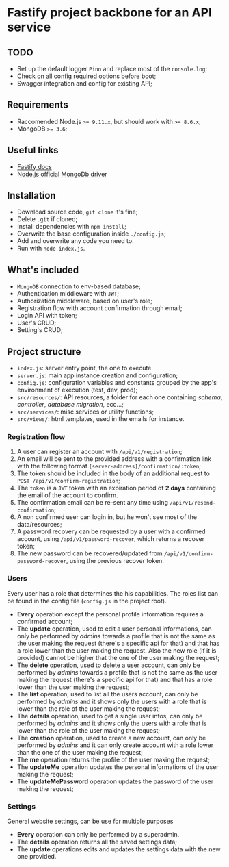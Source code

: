 # Fastify project backbone for an API service

## TODO
* Set up the default logger `Pino` and replace most of the `console.log`;
* Check on all config required options before boot;
* Swagger integration and config for existing API;

## Requirements
* Raccomended Node.js `>= 9.11.x`, but should work with `>= 8.6.x`;
* MongoDB `>= 3.6`;

## Useful links
* [Fastify docs](https://www.fastify.io/)
* [Node.js official MongoDb driver](http://mongodb.github.io/node-mongodb-native/3.1/)

## Installation
* Download source code, `git clone` it's fine;
* Delete `.git` if cloned;
* Install dependencies with `npm install`;
* Overwrite the base configuration inside `./config.js`;
* Add and overwrite any code you need to.
* Run with `node index.js`.

## What's included
* `MongoDB` connection to env-based database;
* Authentication middleware with `JWT`;
* Authorization middleware, based on user's role;
* Registration flow with account confirmation through email;
* Login API with token;
* User's CRUD;
* Setting's CRUD;

## Project structure
* `index.js`: server entry point, the one to execute
* `server.js`: main app instance creation and configuration;
* `config.js`: configuration variables and constants grouped by the app's environment of execution (test, dev, prod);
* `src/resources/`: API resources, a folder for each one containing _schema_, _controller_, _database migration_, ecc...;
* `src/services/`: misc services or utility functions;
* `src/views/`: html templates, used in the emails for instance.


### Registration flow
1. A user can register an account with  `/api/v1/registration`;
2. An email will be sent to the provided address with a confirmation link with the following format `[server-address]/confirmation/:token`;
3. The token should be included in the body of an additional request to `POST /api/v1/confirm-registration`;
4. The `token` is a `JWT` token with an expiration period of __2 days__ containing the email of the account to confirm.
5. The confirmation email can be re-sent any time using `/api/v1/resend-confirmation`;
6. A non confirmed user can login in, but he won't see most of the data/resources;
7. A password recovery can be requested by a user with a confirmed account, using `/api/v1/password-recover`, which returns a recover token;
8. The new password can be recovered/updated from `/api/v1/confirm-password-recover`, using the previous recover token.

### Users
Every user has a role that determines the his capabilities. The roles list can be found in the config file (`config.js` in the project root).
* __Every__ operation except the personal profile information requires a confirmed account;
* The __update__ operation, used to edit a user personal informations, can only be performed by _admins_ towards a profile that is not the same as the user making the request (there's a specific api for that) and that has a role lower than the user making the request. Also the new role (if it is provided) cannot be higher that the one of the user making the request;
* The __delete__ operation, used to delete a user account, can only be performed by _admins_ towards a profile that is not the same as the user making the request (there's a specific api for that) and that has a role lower than the user making the request;
* The __list__ operation, used to list all the users account, can only be performed by _admins_ and it shows only the users with a role that is lower than the role of the user making the request;
* The __details__ operation, used to get a single user infos, can only be performed by _admins_ and it shows only the users with a role that is lower than the role of the user making the request;
* The __creation__ operation, used to create a new account, can only be performed by _admins_ and it can only create account with a role lower than the one of the user making the request;
* The __me__ operation returns the profile of the user making the request;
* The __updateMe__ operation updates the personal informations of the user making the request;
* The __updateMePassword__ operation updates the password of the user making the request;

### Settings
General website settings, can be use for multiple purposes
* __Every__ operation can only be performed by a superadmin.
* The __details__ operation returns all the saved settings data;
* The __update__ operations edits and updates the settings data with the new one provided.